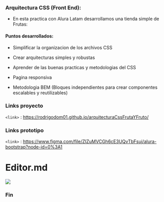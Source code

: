 ### Arquitectura CSS (Front End):

- En esta practica con Alura Latam desarrollamos una tienda simple de Frutas:

#### Puntos desarrollados:

- Simplificar la organizacion de los archivos CSS

- Crear arquitecturas simples y robustas

- Aprender de las buenas practicas y metodologias del CSS

- Pagina responsiva
 
- Metodologia BEM (Bloques independientes para crear componentes escalables y reutilizables)



### Links proyecto



`<link>` : <https://rodrigodom01.github.io/arquitecturaCssFrutaYFruto/>



### Links prototipo

`<link>` : <https://www.figma.com/file/ZIZuMVCGh6cE3UQvTbFsuj/alura-bootstrap?node-id=0%3A1>



# Editor.md

![](https://pandao.github.io/editor.md/images/logos/editormd-logo-180x180.png)




### Fin
